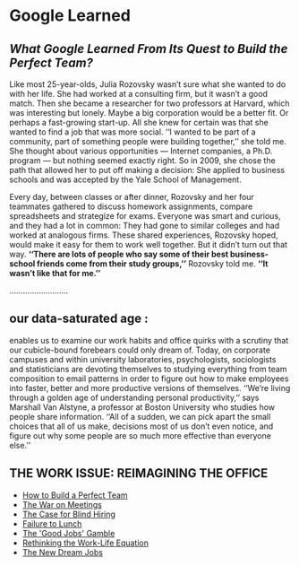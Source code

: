 # Google Learned

## ***What Google Learned From Its Quest to Build the Perfect Team?***


Like most 25-year-olds, Julia Rozovsky wasn’t sure what she wanted to do with her life. She had worked at a consulting firm, but it wasn’t a good match. Then she became a researcher for two professors at Harvard, which was interesting but lonely. Maybe a big corporation would be a better fit. Or perhaps a fast-growing start-up. All she knew for certain was that she wanted to find a job that was more social. ‘‘I wanted to be part of a community, part of something people were building together,’’ she told me. She thought about various opportunities — Internet companies, a Ph.D. program — but nothing seemed exactly right. So in 2009, she chose the path that allowed her to put off making a decision: She applied to business schools and was accepted by the Yale School of Management.

Every day, between classes or after dinner, Rozovsky and her four teammates gathered to discuss homework assignments, compare spreadsheets and strategize for exams. Everyone was smart and curious, and they had a lot in common: They had gone to similar colleges and had worked at analogous firms. These shared experiences, Rozovsky hoped, would make it easy for them to work well together. But it didn’t turn out that way. **‘‘There are lots of people who say some of their best business-school friends come from their study groups,’’** Rozovsky told me. **‘‘It wasn’t like that for me.’’**




..........................






## **our data-saturated age :**


enables us to examine our work habits and office quirks with a scrutiny that our cubicle-bound forebears could only dream of. Today, on corporate campuses and within university laboratories, psychologists, sociologists and statisticians are devoting themselves to studying everything from team composition to email patterns in order to figure out how to make employees into faster, better and more productive versions of themselves. ‘‘We’re living through a golden age of understanding personal productivity,’’ says Marshall Van Alstyne, a professor at Boston University who studies how people share information. ‘‘All of a sudden, we can pick apart the small choices that all of us make, decisions most of us don’t even notice, and figure out why some people are so much more effective than everyone else.’’



## **THE WORK ISSUE: REIMAGINING THE OFFICE**

* [How to Build a Perfect Team](https://www.nytimes.com/2016/02/28/magazine/what-google-learned-from-its-quest-to-build-the-perfect-team.html)
* [The War on Meetings](https://www.nytimes.com/2016/02/28/magazine/meet-is-murder.html)
* [The Case for Blind Hiring](https://www.nytimes.com/2016/02/28/magazine/is-blind-hiring-the-best-hiring.html)
* [Failure to Lunch](https://www.nytimes.com/2016/02/28/magazine/failure-to-lunch.html)
* [The 'Good Jobs' Gamble](https://www.nytimes.com/2016/02/28/magazine/managed-by-qs-good-jobs-gamble.html)
* [Rethinking the Work-Life Equation](https://www.nytimes.com/2016/02/28/magazine/rethinking-the-work-life-equation.html)
* [The New Dream Jobs](https://www.nytimes.com/2016/02/28/magazine/the-new-dream-jobs.html)
 

